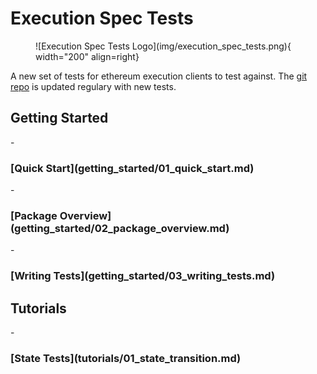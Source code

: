# Execution Spec Tests

<figure markdown>
 ![Execution Spec Tests Logo](img/execution_spec_tests.png){ width="200" align=right}
</figure>


A new set of tests for ethereum execution clients to test against. The [git repo](https://github.com/ethereum/execution-spec-tests) is updated regulary with new tests.

<h2> Getting Started </h2>
- <h3> [Quick Start](getting_started/01_quick_start.md) </h3>
- <h3> [Package Overview](getting_started/02_package_overview.md) </h3>
- <h3> [Writing Tests](getting_started/03_writing_tests.md) </h3>

<h2> Tutorials </h2>
- <h3> [State Tests](tutorials/01_state_transition.md) </h3>